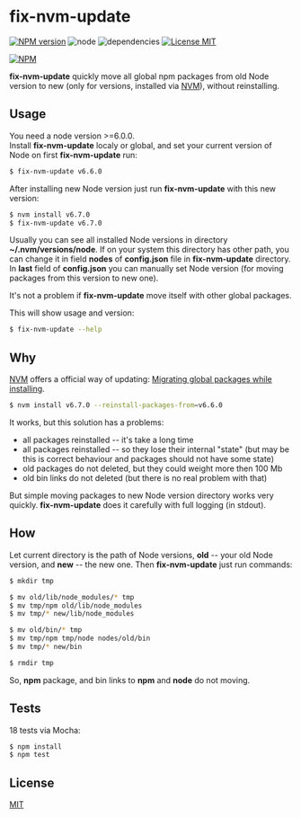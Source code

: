 # fix-nvm-update #

[![NPM version][npm-image]][npm-url] ![node][node-image] ![dependencies][dependencies-image] [![License MIT][license-image]](LICENSE)

[![NPM](https://nodei.co/npm/fix-nvm-update.png)](https://nodei.co/npm/fix-nvm-update/)

**fix-nvm-update** quickly move all global npm packages from old Node version to new (only for versions, installed via [NVM](https://github.com/creationix/nvm)), without reinstalling.

## Usage ##
You need a node version >=6.0.0.  
Install **fix-nvm-update** localy or global, and set your current version of Node on first **fix-nvm-update** run:
```bash
$ fix-nvm-update v6.6.0
```
After installing new Node version just run **fix-nvm-update** with this new version:
```bash
$ nvm install v6.7.0
$ fix-nvm-update v6.7.0
```
Usually you can see all installed Node versions in directory **~/.nvm/versions/node**. If on your system this directory has other path, you can change it in field **nodes** of **config.json** file in **fix-nvm-update** directory.  
In **last** field of **config.json** you can manually set Node version (for moving packages from this version to new one).

It's not a problem if **fix-nvm-update** move itself with other global packages.

This will show usage and version:
```bash
$ fix-nvm-update --help
```

## Why ##
[NVM](https://github.com/creationix/nvm) offers a official way of updating: [Migrating global packages while installing](https://github.com/creationix/nvm#migrating-global-packages-while-installing).
```bash
$ nvm install v6.7.0 --reinstall-packages-from=v6.6.0
```
It works, but this solution has a problems:
 - all packages reinstalled -- it's take a long time
 - all packages reinstalled -- so they lose their internal "state" (but may be this is correct behaviour and packages should not have some state)
 - old packages do not deleted, but they could weight more then 100 Mb
 - old bin links do not deleted (but there is no real problem with that)

But simple moving packages to new Node version directory works very quickly. **fix-nvm-update** does it carefully with full logging (in stdout).


## How ##
Let current directory is the path of Node versions, **old** -- your old Node version, and **new** -- the new one. Then **fix-nvm-update** just run commands:
```bash
$ mkdir tmp

$ mv old/lib/node_modules/* tmp
$ mv tmp/npm old/lib/node_modules
$ mv tmp/* new/lib/node_modules

$ mv old/bin/* tmp
$ mv tmp/npm tmp/node nodes/old/bin
$ mv tmp/* new/bin

$ rmdir tmp
```
So, **npm** package, and bin links to **npm** and **node** do not moving.

## Tests ##
18 tests via Mocha:
```bash
$ npm install
$ npm test
```

## License ##
[MIT](LICENSE)

[license-image]: https://img.shields.io/badge/license-MIT-blue.svg "license-image"
[dependencies-image]: https://img.shields.io/gemnasium/mathiasbynens/he.svg?maxAge=2592000 "dependencies-image"
[node-image]: https://img.shields.io/badge/node-v6.0.0-brightgreen.svg?maxAge=2592000 "node-image"
[npm-image]: https://img.shields.io/npm/v/fix-nvm-update.svg "npm-image"
[npm-url]: https://www.npmjs.com/package/fix-nvm-update "fix-nvm-update"

